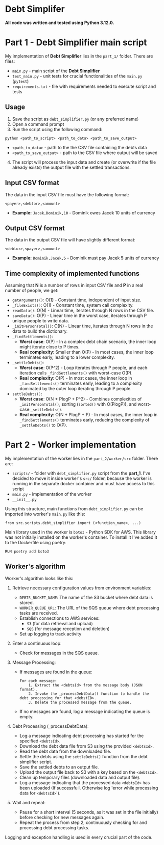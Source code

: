 # Debt Simplifer

**All code was written and tested using Python 3.12.0.**

# Part 1 - Debt Simplifier main script

My implementation of **Debt Simplifier** lies in the `part_1/` folder. There are files:

- `main.py` - main script of the **Debt Simplifier**
- `test_main.py` - unit tests for crucial functionalities of the `main.py` (`pytest`)
- `requirements.txt` - file with requirements needed to execute script and tests

## Usage
1. Save the script as `debt_simplifier.py` (or any preferred name)
2. Open a command prompt
3. Run the script using the following command:
```
python <path_to_script> <path_to_data> <path_to_save_output>
```
- `<path_to_data>` - path to the the CSV file containing the debts data
- `<path_to_save_output>` - path to the CSV file where output will be saved
4. The script will process the input data and create (or overwrite if the file 
already exists) the output file with the settled transactions.

## Input CSV format
The data in the input CSV file must have the following format:
```
<payer>,<debtor>,<amount> 
```
- **Example:** `Jacek,Dominik,10` - Dominik owes Jacek 10 units of currency

## Output CSV format
The data in the output CSV file will have slightly different format:
```
<debtor>,<payer>,<amount>
```
- **Example:** `Dominik,Jacek,5` - Dominik must pay Jacek 5 units of currency

## Time complexity of implemented functions
Assuming that **N** is a number of rows in input CSV file and **P** in a real number of people, we get:

- `getArguments()`: O(1) - Constant time, independent of input size.
- `_fileExists()`: O(1) - Constant time, system call complexity.
- `readData()`: O(N) - Linear time, iterates through N rows in the CSV file.
- `saveData()`: O(P) - Linear time in the worst case, iterates through P unique   people to write data.
- `_initPersonTotal()`: O(N) - Linear time, iterates through N rows in the data to build the dictionary.
- `_findSettlements()`:
    - **Worst case**: O(P) - In a complex debt chain scenario, the inner loop might iterate close to P times.
    - **Real complexity**: Smaller than O(P) - In most cases, the inner loop terminates early, leading to a lower complexity.
- `_settleDebts()`:
    - **Worst case**: O(P^2) - Loop iterates through P people, and each iteration calls `_findSettlements()` with worst-case O(P).
    - **Real complexity**: O(P) - In most cases, the inner loop in `_findSettlements()` terminates early, leading to a complexity dominated by the outer loop iterating through P people.
- `settleDebts()`:
    - **Worst case**: O(N + PlogP + P^2) - Combines complexities of `_initPersonTotal()`, sorting (`sorted()` with O(PlogP)), and worst-case `_settleDebts()`.
    - **Real complexity**: O(N + PlogP + P) - In most cases, the inner loop in `_findSettlements()` terminates early, reducing the complexity of `_settleDebts()` to O(P).

# Part 2 - Worker implementation
My implementation of the worker lies in the `part_2/worker/src` folder. There are:

- `scripts/` - folder with `debt_simplifier.py` script from the **part_1**. I've decided to move it inside worker's `src/` folder, because the worker is running in the separate docker container and must have access to this script
- `main.py` - implementation of the worker
- `__init__.py`

Using this structure, main functions from `debt_simplifier.py` can be imported into worker's `main.py` like this:
```
from src.scripts.debt_simplifier import (<function_name>, ...)
```
Main library used in the worker is `boto3` - Python SDK for AWS. This library was not initially installed on the worker's container. To install it I've added it to the Dockerfile using poetry:
```
RUN poetry add boto3
```

## Worker's algorithm
Worker's algorithm looks like this:

1. Retrieve necessary configuration values from environment variables:
    - `DEBTS_BUCKET_NAME`: The name of the S3 bucket where debt data is stored.
    - `WORKER_QUEUE_URL`: The URL of the SQS queue where debt processing tasks are received.
    - Establish connections to AWS services:
        - `S3` (for data retrieval and upload)
        - `SQS` (for message reception and deletion)
    - Set up logging to track activity
2. Enter a continuous loop:
    - Check for messages in the SQS queue.
3. Message Processing:
    - If messages are found in the queue:
        ```
        For each message:
            1. Extract the <debtsId> from the message body (JSON format).
            2. Invoke the _processDebtData() function to handle the debt processing for that <debstID>.
            3. Delete the processed message from the queue.
        ```
    - If no messages are found, log a message indicating the queue is empty.

4.  Debt Processing (_processDebtData):
    - Log a message indicating debt processing has started for the specified `<debtsId>`.
    - Download the debt data file from S3 using the provided `<debtsId>`.
    - Read the debt data from the downloaded file.
    - Settle the debts using the `settleDebts()` function from the debt simplifier script.
    - Save the settled debts to an output file.
    - Upload the output file back to S3 with a key based on the `<debtsId>`.
    - Clean up temporary files (downloaded data and output file).
    - Log a message indicating that the processed data `<debtsId>` has been uploaded (If successfull. Otherwise log 'error while processing data for `<debtsId>`').

5. Wait and repeat:
    - Pause for a short interval (5 seconds, as it was set in the file initially) before checking for new messages again.
    - Repeat the process from step 2, continuously checking for and processing debt processing tasks.

Logging and exception handling is used in every crucial part of the code.
